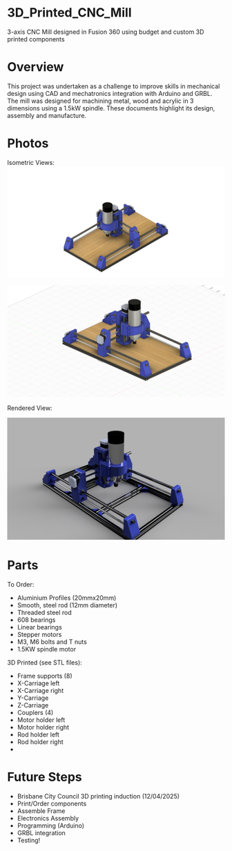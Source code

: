 # 3D_Printed_CNC_Mill
3-axis CNC Mill designed in Fusion 360 using budget and custom 3D printed components
# Overview
This project was undertaken as a challenge to improve skills in mechanical design using CAD and mechatronics integration with Arduino and GRBL.
The mill was designed for machining metal, wood and acrylic in 3 dimensions using a 1.5kW spindle. These documents highlight its design, assembly and manufacture.

# Photos
Isometric Views:
![Isometric View](Images/Image_1.png)

![Isometric View](Images/Image_2.png)

Rendered View:

![Isometric View](Images/Render_1.png)

# Parts
To Order:
* Aluminium Profiles (20mmx20mm)
* Smooth, steel rod (12mm diameter)
* Threaded steel rod
* 608 bearings
* Linear bearings
* Stepper motors
* M3, M6 bolts and T nuts
* 1.5KW spindle motor


3D Printed (see STL files):
* Frame supports (8)
* X-Carriage left
* X-Carriage right
* Y-Carriage
* Z-Carriage
* Couplers (4)
* Motor holder left
* Motor holder right
* Rod holder left
* Rod holder right
* 


# Future Steps
* Brisbane City Council 3D printing induction (12/04/2025)
* Print/Order components
* Assemble Frame
* Electronics Assembly
* Programming (Arduino)
* GRBL integration
* Testing!
